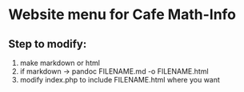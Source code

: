 # Website menu for Cafe Math-Info

## Step to modify:
1. make markdown or html
1. if markdown -> pandoc FILENAME.md -o FILENAME.html
1. modify index.php to include FILENAME.html where you want
